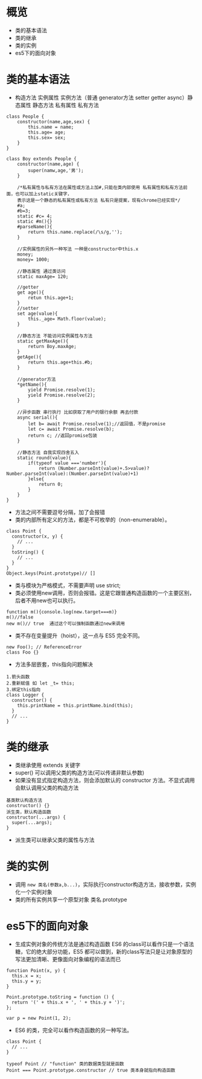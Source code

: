 # 概览
* 类的基本语法
* 类的继承
* 类的实例
* es5下的面向对象


# 类的基本语法
* 构造方法 实例属性 实例方法（普通 generator方法 setter getter async）静态属性 静态方法  私有属性 私有方法
```
class People {
    constructor(name,age,sex) {
        this.name = name;
        this.age= age;
        this.sex= sex;
    }
}

class Boy extends People {
    constructor(name,age) {
        super(namw,age,'男');
    }
    
    /*私有属性与私有方法在属性或方法上加#,只能在类内部使用 私有属性和私有方法前面，也可以加上static关键字，
    表示这是一个静态的私有属性或私有方法 私有只是提案，现有chrome已经实现*/
    #a;
    #b=3;
    static #c= 4;
    static #m(){}
    #parseName(){
        return this.name.replace(/\s/g,'');
    }
    
    //实例属性的另外一种写法 一种是constructor中this.x
    money;
    money= 1000;
    
    //静态属性 通过类访问
    static maxAge= 120;
    
    //getter
    get age(){
        retun this.age+1;
    }
    //setter
    set age(value){
        this._age= Math.floor(value);
    }
    
    //静态方法 不能访问实例属性与方法
    static getMaxAge(){
        return Boy.maxAge;
    }
    getAge(){
        return this.age+this.#b;
    }
    
    //generator方法
    *getName(){
        yield Promise.resolve(1);
        yield Promise.resolve(2);
    }
    
    //异步函数 串行执行 比如获取了用户的银行余额 再去付款
    async serial(){
        let b= await Promise.resolve(1);//返回值，不是promise
        let c= await Promise.resolve(b);
        return c; //返回promise包装
    }
    
    //静态方法 自我实现四舍五入
    static round(value){
        if(typeof value ==='number'){
            return (Number.parseInt(value)+.5>value)?Number.parseInt(value):(Number.parseInt(value)+1)
        }else{
            return 0;
        }
    }
}
```
* 方法之间不需要逗号分隔，加了会报错
* 类的内部所有定义的方法，都是不可枚举的（non-enumerable）。
```
class Point {
  constructor(x, y) {
    // ...
  }
  toString() {
    // ...
  }
}
Object.keys(Point.prototype)// []
```
* 类与模块为严格模式，不需要声明 use strict;
* 类必须使用new调用，否则会报错。这是它跟普通构造函数的一个主要区别，后者不用new也可以执行。
```
function m(){console.log(new.target===m)}
m()//false
new m()// true  通过这个可以强制函数通过new来调用
```
* 类不存在变量提升（hoist），这一点与 ES5 完全不同。
```
new Foo(); // ReferenceError
class Foo {}
```
* 方法多层嵌套，this指向问题解决
```
1.箭头函数
2.重新赋值 如 let _t= this;
3.绑定this指向
class Logger {
  constructor() {
    this.printName = this.printName.bind(this);
  }
  // ...
}
```

# 类的继承
* 类继承使用 extends 关键字
* super() 可以调用父类的构造方法(可以传递非默认参数)
* 如果没有显式指定构造方法，则会添加默认的 constructor 方法。不显式调用会默认调用父类的构造方法
```
基类默认构造方法
constructor() {}
派生类，默认构造函数
constructor(...args) {
  super(...args);
}
```
* 派生类可以继承父类的属性与方法

# 类的实例
* 调用 ```new 类名(参数a,b...)```，实际执行constructor构造方法，接收参数，实例化一个实例对象
* 类的所有实例共享一个原型对象 类名.prototype



# es5下的面向对象
* 生成实例对象的传统方法是通过构造函数 ES6 的class可以看作只是一个语法糖，它的绝大部分功能，ES5 都可以做到，新的class写法只是让对象原型的写法更加清晰、更像面向对象编程的语法而已
```
function Point(x, y) {
  this.x = x;
  this.y = y;
}

Point.prototype.toString = function () {
  return '(' + this.x + ', ' + this.y + ')';
};

var p = new Point(1, 2);
```
* ES6 的类，完全可以看作构造函数的另一种写法。
```
class Point {
  // ...
}

typeof Point // "function" 类的数据类型就是函数
Point === Point.prototype.constructor // true 类本身就指向构造函数
```
